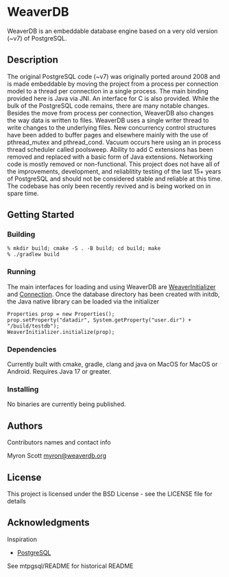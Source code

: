 # WeaverDB

WeaverDB is an embeddable database engine based on a very old version (~v7) of PostgreSQL.  

## Description

The original PostgreSQL code (~v7) was originally ported around 2008 and is made embeddable by moving the project from a process per connection model to a thread per connection in a single process.  The main binding provided here is Java via JNI.  An interface for C is also provided.  While the bulk of the PostgreSQL code remains, there are many notable changes.  Besides the move from process per connection, WeaverDB also changes the way data is written to files.  WeaverDB uses a single writer thread to write changes to the underlying files.  New concurrency control structures have been added to buffer pages and elsewhere mainly with the use of pthread_mutex and pthread_cond.  Vacuum occurs here using an in process thread scheduler called poolsweep.  Ability to add C extensions has been removed and replaced with a basic form of Java extensions.  Networking code is mostly removed or non-functional.  This project does not have all of the improvements, development, and reliablitity testing of the last 15+ years of PostgreSQL and should not be considered stable and reliable at this time.  The codebase has only been recently revived and is being worked on in spare time.

## Getting Started

### Building
    
    % mkdir build; cmake -S . -B build; cd build; make
    % ./gradlew build

### Running

The main interfaces for loading and using WeaverDB are [WeaverInitializer](https://github.com/weaverdb/weaverdb/blob/main/pgjava_c/src/main/java/org/weaverdb/WeaverInitializer.java) and [Connection](https://github.com/weaverdb/weaverdb/blob/main/pgjava_c/src/main/java/org/weaverdb/Connection.java).  Once the database directory has been created with initdb, the Java native library can be loaded via the initializer

    Properties prop = new Properties();
    prop.setProperty("datadir", System.getProperty("user.dir") + "/build/testdb");
    WeaverInitializer.initialize(prop);

### Dependencies

Currently built with cmake, gradle, clang and java on MacOS for MacOS or Android.  Requires Java 17 or greater.  

### Installing

No binaries are currently being published.


## Authors

Contributors names and contact info

Myron Scott <myron@weaverdb.org>

## License

This project is licensed under the BSD License - see the LICENSE file for details

## Acknowledgments

Inspiration
* [PostgreSQL](https://www.postgresql.org)


See mtpgsql/README for historical README

